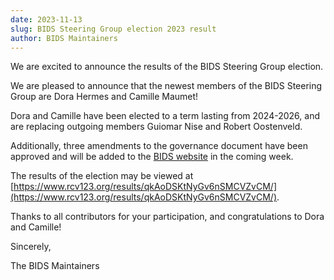 ```yaml
---
date: 2023-11-13
slug: BIDS Steering Group election 2023 result
author: BIDS Maintainers
---
```




We are excited to announce the results of the BIDS Steering Group election.





We are pleased to announce that the newest members of the BIDS Steering Group are Dora Hermes and Camille Maumet!

Dora and Camille have been elected to a term lasting from 2024-2026, and are replacing outgoing members Guiomar Nise and Robert Oostenveld.

Additionally, three amendments to the governance document have been approved and will be added to the [BIDS website](https://bids.neuroimaging.io/governance.html) in the coming week.

The results of the election may be viewed at [https://www.rcv123.org/results/qkAoDSKtNyGv6nSMCVZvCM/](https://www.rcv123.org/results/qkAoDSKtNyGv6nSMCVZvCM/).

Thanks to all contributors for your participation, and congratulations to Dora and Camille!

Sincerely,

The BIDS Maintainers
